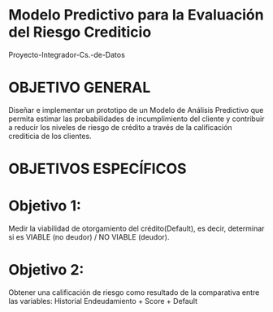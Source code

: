 # Modelo Predictivo para la Evaluación del Riesgo Crediticio

Proyecto-Integrador-Cs.-de-Datos

# OBJETIVO GENERAL

Diseñar e implementar un prototipo de un Modelo de Análisis Predictivo que permita estimar las probabilidades de incumplimiento del cliente y contribuir a reducir los niveles de riesgo de crédito a través de la calificación crediticia de los clientes.

# OBJETIVOS ESPECÍFICOS

# Objetivo 1: 
Medir la viabilidad de otorgamiento del crédito(Default), es decir, determinar si es VIABLE (no deudor) / NO VIABLE (deudor).
# Objetivo 2:
Obtener una calificación de riesgo como resultado de la comparativa entre las variables: Historial Endeudamiento + Score + Default
